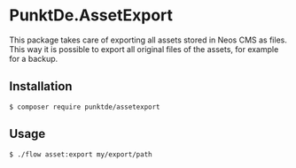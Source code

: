 # PunktDe.AssetExport

This package takes care of exporting all assets stored in Neos CMS as files. This way it is possible to export all original files of the assets, for example for a backup.

## Installation

    $ composer require punktde/assetexport

## Usage

    $ ./flow asset:export my/export/path
